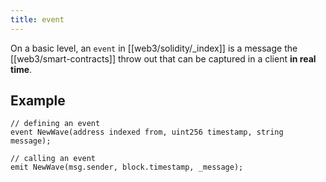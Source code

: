 ```yaml
---
title: event
---
```


On a basic level, an `event` in [[web3/solidity/_index]] is a message the [[web3/smart-contracts]] throw out that can be captured in a client **in real time**.

## Example

```solidity
// defining an event
event NewWave(address indexed from, uint256 timestamp, string message);

// calling an event
emit NewWave(msg.sender, block.timestamp, _message);
```
